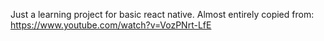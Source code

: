 Just a learning project for basic react native.
Almost entirely copied from: https://www.youtube.com/watch?v=VozPNrt-LfE
